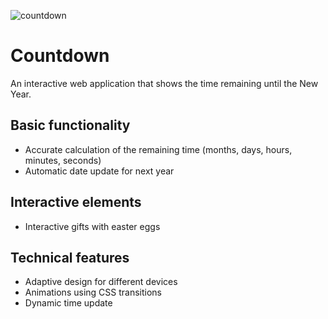 ![countdown](./images/christmasTree.gif)

# Countdown

An interactive web application that shows the time remaining until the New Year.

## Basic functionality

- Accurate calculation of the remaining time (months, days, hours, minutes, seconds)
- Automatic date update for next year

## Interactive elements

- Interactive gifts with еaster eggs

## Technical features

- Adaptive design for different devices
- Animations using CSS transitions
- Dynamic time update
